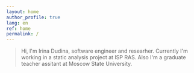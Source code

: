 ```yaml
---
layout: home
author_profile: true
lang: en
ref: home
permalink: /
---
```


>Hi, I'm Irina Dudina, software engineer and researher.
>Currently I'm working in a static analysis project at ISP RAS.
>Also I'm a graduate teacher assitant at Moscow State University.
